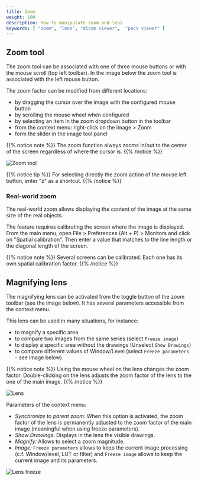 ```yaml
---
title: Zoom
weight: 100
description: How to manipulate zoom and lens
keywords: [ "zoom", "lens", "dicom viewer",  "pacs viewer" ]
---
```


## Zoom tool

The zoom tool can be associated with one of three mouse buttons or with the mouse scroll (top left toolbar). In the image below the zoom tool is associated with the left mouse button.

The zoom factor can be modified from different locations:

* by dragging the cursor over the image with the configured mouse button
* by scrolling the mouse wheel when configured
* by selecting an item in the zoom dropdown button in the toolbar
* from the context menu: right-click on the image > Zoom
* form the slider in the image tool panel

{{% notice note %}}
The zoom function always zooms in/out to the center of the screen regardless of where the cursor is.
{{% /notice %}}

![Zoom tool](/tuto/zoom/zoom.png?height=500)

{{% notice tip %}}
For selecting directly the zoom action of the mouse left button, enter "z" as a shortcut.
{{% /notice %}}

### Real-world zoom
The real-world zoom allows displaying the content of the image at the same size of the real objects.

The feature requires calibrating the screen where the image is displayed. From the main menu, open File > Preferences (Alt + P) > Monitors and click on "Spatial calibration". Then enter a value that matches to the line length or the diagonal length of the screen.

{{% notice note %}}
Several screens can be calibrated. Each one has its own spatial calibration factor.
{{% /notice %}}

## Magnifying lens
The magnifying lens can be activated from the toggle button of the zoom toolbar (see the image below). It has several parameters accessible from the context menu.

This lens can be used in many situations, for instance:

* to magnify a specific area
* to compare two images from the same series (select `Freeze image`)
* to display a specific area without the drawings (Unselect `Show Drawings`)
* to compare different values of Window/Level (select `Freeze parameters` - see image below)

{{% notice note %}}
Using the mouse wheel on the lens changes the zoom factor. Double-clicking on the lens adjusts the zoom factor of the lens to the one of the main image.
{{% /notice %}}

![Lens](/tuto/zoom/lens.png?height=400)

Parameters of the context menu:

* *Synchronize to parent zoom:* When this option is activated, the zoom factor of the lens is permanently adjusted to the zoom factor of the main image (meaningful when using freeze parameters).
* *Show Drawings:* Displays in the lens the visible drawings.
* *Magnify:* Allows to select a zoom magnitude.
* *Image:* `Freeze parameters` allows to keep the current image processing (c.f. Window/level, LUT or filter) and `Freeze image` allows to keep the current image and its parameters.

![Lens freeze](/tuto/zoom/lens-freeze.png?height=400)

